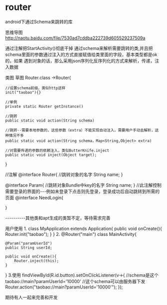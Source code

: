 # router
android下通过Schema来跳转的库


思维导图
http://naotu.baidu.com/file/7530ad7cddba222739d605529237509a

通过注解把StartActivity()彻底干掉
通过schema来解析需要跳转的类,并且把schema里面的参数通过注入的方式直接赋值给类里面的字段，基本类型都是ok的，如果
遇到对象的话，那么采用json序列化反序列化的方式来解析，传递，注入数据

类图 草图
Router.class
->Router{

    //设置schema前缀，类似http这样
    init("taobao"){}

    //单例
    private static Router getInstance()

    //跳转
    public static void action(String schema)

    //跳转--需要本地参数的，这些参数（extra）不能实现自动注入，需要用户手动去解析，这种情况不多
    public static void action(String schema，Map<String,Object> extra)

    //对需要传递的参数的依赖注入，类似ButterKnife.inject
    public static void inject(Object target);

}

//注解
@interface Router{
    //跳转对象的名字
    String name;
}

@interface Param{
    //跳转对象Bundle中key的名字
    String name;
}
//此注解控制需要登录的界面的---例如未登录下点击则先登录，登录成功后自动跳转到所需的页面
@interface NeedLogin{

}

----------其他类和apt生成的类暂不定，等待需求完善

用户使用
1.
class MyApplication  extends Application{
    public void onCreate(){
        Router.init("taobao");
    }
}
2.
@Router("main")
class MainActivity{

    @Param("paramUserId")
    public String userId;

    public void onCreate(){
        Router.inject(this);
    }
}
3.使用
findViewById(R.id.button).setOnClickListener(v->{
    //schema是这个taobao://main?paramUserId='10000'
    //这个schema可以由服务器下发
    Router.action("taobao://main?paramUserId='10000'");
});


期待有人一起来完善和开发

